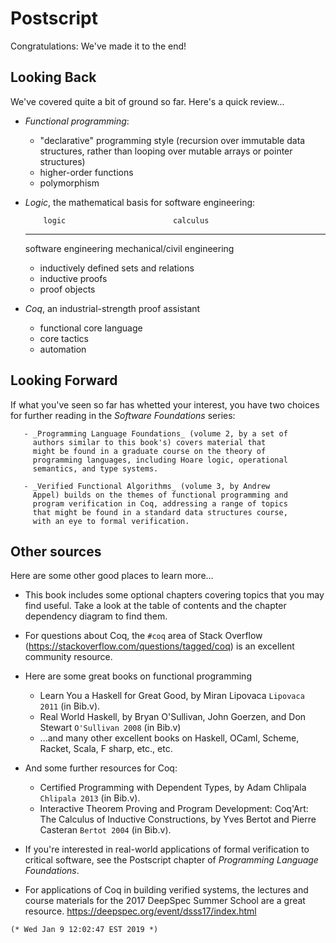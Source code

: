 # Postscript

Congratulations: We've made it to the end!

## Looking Back

We've covered quite a bit of ground so far.  Here's a quick review...

   - _Functional programming_:
      - "declarative" programming style (recursion over immutable
        data structures, rather than looping over mutable arrays
        or pointer structures)
      - higher-order functions
      - polymorphism

   - _Logic_, the mathematical basis for software engineering:

             logic                        calculus
      --------------------       ----------------------------
      software engineering       mechanical/civil engineering

        - inductively defined sets and relations
        - inductive proofs
        - proof objects

   - _Coq_, an industrial-strength proof assistant
        - functional core language
        - core tactics
        - automation

## Looking Forward

If what you've seen so far has whetted your interest, you have two
choices for further reading in the _Software Foundations_ series:

       - _Programming Language Foundations_ (volume 2, by a set of
         authors similar to this book's) covers material that
         might be found in a graduate course on the theory of
         programming languages, including Hoare logic, operational
         semantics, and type systems.

       - _Verified Functional Algorithms_ (volume 3, by Andrew
         Appel) builds on the themes of functional programming and
         program verification in Coq, addressing a range of topics
         that might be found in a standard data structures course,
         with an eye to formal verification.

## Other sources

Here are some other good places to learn more...

   - This book includes some optional chapters covering topics
     that you may find useful.  Take a look at the table of contents and the chapter dependency diagram to find
     them.

   - For questions about Coq, the `#coq` area of Stack
     Overflow (https://stackoverflow.com/questions/tagged/coq)
     is an excellent community resource.

   - Here are some great books on functional programming
        - Learn You a Haskell for Great Good, by Miran Lipovaca
          `Lipovaca 2011` (in Bib.v).
        - Real World Haskell, by Bryan O'Sullivan, John Goerzen,
          and Don Stewart `O'Sullivan 2008` (in Bib.v)
        - ...and many other excellent books on Haskell, OCaml,
          Scheme, Racket, Scala, F sharp, etc., etc.

   - And some further resources for Coq:
       - Certified Programming with Dependent Types, by Adam
         Chlipala `Chlipala 2013` (in Bib.v).
       - Interactive Theorem Proving and Program Development:
         Coq'Art: The Calculus of Inductive Constructions, by Yves
         Bertot and Pierre Casteran `Bertot 2004` (in Bib.v).

   - If you're interested in real-world applications of formal
     verification to critical software, see the Postscript chapter
     of _Programming Language Foundations_.

   - For applications of Coq in building verified systems, the
     lectures and course materials for the 2017 DeepSpec Summer
     School are a great resource.
     https://deepspec.org/event/dsss17/index.html

````coq
(* Wed Jan 9 12:02:47 EST 2019 *)
````
